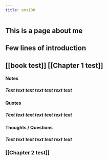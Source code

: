 ```yaml
---
title: ens100
---
```


## This is a page about me
## Few lines of introduction
## [[book test]] [[Chapter 1 test]]
#### Notes
##### Text text text text text text text
#### Quotes
##### Text text text text text text text
#### Thoughts / Questions
##### Text text text text text text text
### [[Chapter 2 test]]